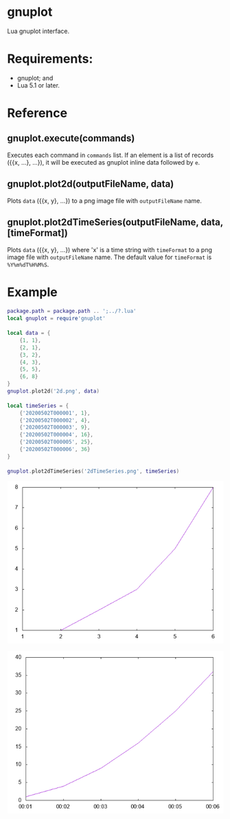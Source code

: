 # gnuplot

Lua gnuplot interface.

# Requirements:

* gnuplot; and
* Lua 5.1 or later.

# Reference

## gnuplot.execute(commands)

Executes each command in `commands` list. If an element is a list of records ({{x, ...}, ...}), it will be executed as gnuplot inline data followed by `e`.

## gnuplot.plot2d(outputFileName, data)

Plots `data` ({{x, y}, ...}) to a png image file with `outputFileName` name.

## gnuplot.plot2dTimeSeries(outputFileName, data, [timeFormat])

Plots `data` ({{x, y}, ...}) where 'x' is a time string with `timeFormat` to a png image file with `outputFileName` name. The default value for `timeFormat` is `%Y%m%dT%H%M%S`.

# Example

```lua
package.path = package.path .. ';../?.lua'
local gnuplot = require'gnuplot'

local data = {
    {1, 1},
    {2, 1},
    {3, 2},
    {4, 3},
    {5, 5},
    {6, 8}
}
gnuplot.plot2d('2d.png', data)

local timeSeries = {
    {'20200502T000001', 1},
    {'20200502T000002', 4},
    {'20200502T000003', 9},
    {'20200502T000004', 16},
    {'20200502T000005', 25},
    {'20200502T000006', 36}
}

gnuplot.plot2dTimeSeries('2dTimeSeries.png', timeSeries)
```

![2d.png](example/2d.png)

![2dTimeSeries.png](example/2dTimeSeries.png)

